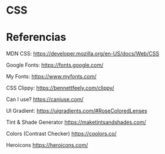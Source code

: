 # CSS

# Referencias

MDN CSS:
https://developer.mozilla.org/en-US/docs/Web/CSS

Google Fonts:
https://fonts.google.com/

My Fonts:
https://www.myfonts.com/

CSS Clippy:
https://bennettfeely.com/clippy/

Can I use?
https://caniuse.com/

UI Gradient:
https://uigradients.com/#RoseColoredLenses

Tint & Shade Generator
https://maketintsandshades.com/

Colors (Contrast Checker)
https://coolors.co/

Heroicons
https://heroicons.com/